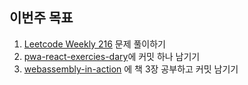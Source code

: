 ## 이번주 목표

1. [Leetcode Weekly 216](https://github.com/I-am-interested-in-Javascript/My-LeetCode-Weekly-Contest/tree/master/Week%207(week216)) 문제 풀이하기 
2. [pwa-react-exercies-dary](https://github.com/hayoung0Lee/pwa-react-exercise-diary)에 커밋 하나 남기기
3. [webassembly-in-action](https://github.com/hayoung0Lee/webassembly-in-action) 에 책 3장 공부하고 커밋 남기기